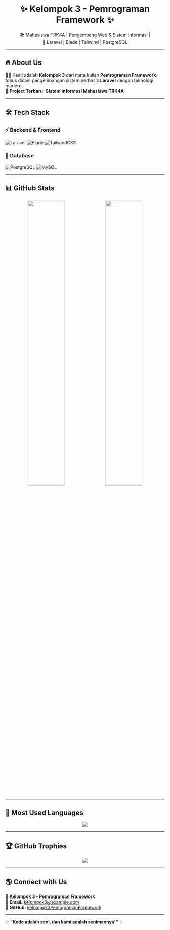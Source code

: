 <h1 align="center">✨ Kelompok 3 - Pemrograman Framework ✨</h1>

<p align="center">
  📚 Mahasiswa TRK4A | Pengembang Web & Sistem Informasi |
  <br>🚀 Laravel | Blade | Tailwind | PostgreSQL
</p>

---

## 🔥 About Us  
👨‍💻 Kami adalah **Kelompok 3** dari mata kuliah **Pemrograman Framework**, fokus dalam pengembangan sistem berbasis **Laravel** dengan teknologi modern.  
📌 **Project Terbaru:** **Sistem Informasi Mahasiswa TRK4A**  

---

## 🛠️ Tech Stack  
### ⚡ Backend & Frontend  
![Laravel](https://img.shields.io/badge/Laravel-FF2D20?style=for-the-badge&logo=laravel&logoColor=white)
![Blade](https://img.shields.io/badge/Blade_Template-000000?style=for-the-badge&logo=laravel&logoColor=white)
![TailwindCSS](https://img.shields.io/badge/TailwindCSS-38B2AC?style=for-the-badge&logo=tailwind-css&logoColor=white)

### 💾 Database  
![PostgreSQL](https://img.shields.io/badge/PostgreSQL-316192?style=for-the-badge&logo=postgresql&logoColor=white)
![MySQL](https://img.shields.io/badge/MySQL-4479A1?style=for-the-badge&logo=mysql&logoColor=white)

---

## 📊 GitHub Stats  
<p align="center">
  <img src="https://github-readme-stats.vercel.app/api?username=kelompok3PemogramanFramework&show_icons=true&theme=radical&hide_border=true" width="48%" />
  <img src="https://github-readme-streak-stats.herokuapp.com/?user=kelompok3PemogramanFramework&theme=radical&hide_border=true" width="48%" />
</p>

---

## 🚀 Most Used Languages  
<p align="center">
  <img src="https://github-readme-stats.vercel.app/api/top-langs/?username=kelompok3PemogramanFramework&layout=compact&theme=radical&hide_border=true" />
</p>

---

## 🏆 GitHub Trophies  
<p align="center">
  <img src="https://github-profile-trophy.vercel.app/?username=kelompok3PemogramanFramework&theme=radical&no-frame=true&margin-w=10" />
</p>

---

## 🌎 Connect with Us  
📌 **Kelompok 3 - Pemrograman Framework**  
📧 **Email:** kelompok3@example.com  
🔗 **GitHub:** [kelompok3PemogramanFramework](https://github.com/kelompok3PemogramanFramework)  

---

✨ **"Kode adalah seni, dan kami adalah senimannya!"** ✨  
